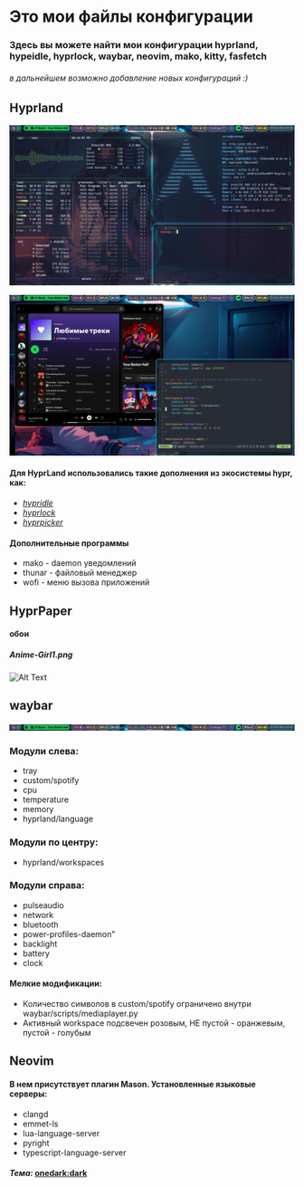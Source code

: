 # Это мои файлы конфигурации


### Здесь вы можете найти мои конфигурации hyprland, hypeidle, hyprlock, waybar, neovim, mako, kitty, fasfetch

###### в дальнейшем возможно добавление новых конфигураций :)

## Hyprland

![Alt Text](./preview/HyprLandPreview.png)

![Alt Text](./preview/HyprLandPreview2.png)

#### Для HyprLand использовались такие дополнения из экосистемы hypr, как:

+ [*hypridle*](https://github.com/hyprwm/hypridle)
+ [*hyprlock*](https://github.com/hyprwm/hyprlock)
+ [*hyprpicker*](https://github.com/hyprwm/hyprpicker)

#### Дополнительные программы

- mako - daemon уведомлений
- thunar - файловый менеджер
- wofi - меню вызова приложений

## HyprPaper

#### обои

##### Anime-Girl1.png
![Alt Text](./wallpaper/Anime-Girl1.png)

## waybar

![Alt Text](./preview/waybar_preview.png)

### Модули слева:
+ tray
+ custom/spotify
+ cpu
+ temperature
+ memory
+ hyprland/language

### Модули по центру:
+ hyprland/workspaces

### Модули справа:
+ pulseaudio
+ network
+ bluetooth
+ power-profiles-daemon"
+ backlight
+ battery
+ clock

#### Мелкие модификации:

- Количество символов в custom/spotify ограничено внутри waybar/scripts/mediaplayer.py
- Активный workspace подсвечен розовым, НЕ пустой - оранжевым, пустой - голубым

## Neovim

#### В нем присутствует плагин Mason. Установленные языковые серверы:

- clangd
- emmet-ls
- lua-language-server
- pyright
- typescript-language-server

#### *Тема:* [onedark:dark](https://github.com/navarasu/onedark.nvim)
